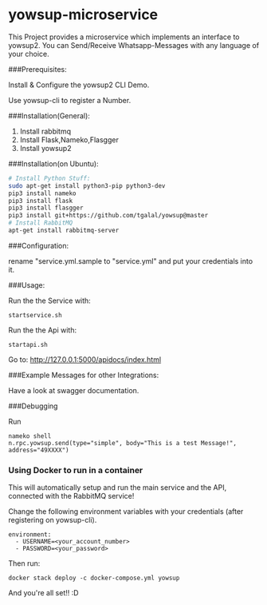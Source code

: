 # yowsup-microservice
This Project provides a microservice which implements an interface to yowsup2. You can Send/Receive Whatsapp-Messages with any language of your choice.

###Prerequisites:

Install & Configure the yowsup2 CLI Demo.

Use yowsup-cli to register a Number.



###Installation(General):

1. Install rabbitmq
2. Install Flask,Nameko,Flasgger
3. Install yowsup2

###Installation(on Ubuntu):

```bash
# Install Python Stuff:
sudo apt-get install python3-pip python3-dev
pip3 install nameko
pip3 install flask
pip3 install flasgger
pip3 install git+https://github.com/tgalal/yowsup@master
# Install RabbitMQ
apt-get install rabbitmq-server

```


###Configuration:

rename "service.yml.sample to "service.yml" and put your credentials into it.

###Usage:

Run the the Service with:
```
startservice.sh
```

Run the the Api with:
```
startapi.sh
```



Go to:
http://127.0.0.1:5000/apidocs/index.html




###Example Messages for other Integrations:

Have a look at swagger documentation.

###Debugging

Run
```
nameko shell
n.rpc.yowsup.send(type="simple", body="This is a test Message!", address="49XXXX")
```

### Using Docker to run in a container

This will automatically setup and run the main service and the API, connected with the RabbitMQ service!

Change the following environment variables with your credentials (after registering on yowsup-cli).

```
environment:
  - USERNAME=<your_account_number>
  - PASSWORD=<your_password>
```

Then run:

```
docker stack deploy -c docker-compose.yml yowsup
```

And you're all set!! :D
